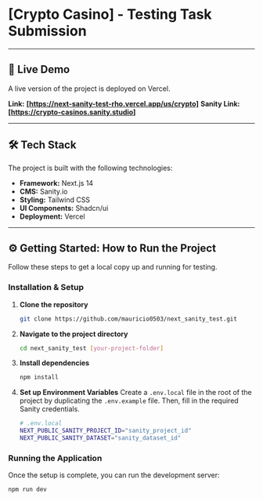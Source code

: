 # [Crypto Casino] - Testing Task Submission

---

## 🚀 Live Demo

A live version of the project is deployed on Vercel.

**Link:** **[https://next-sanity-test-rho.vercel.app/us/crypto]**
**Sanity Link:** **[https://crypto-casinos.sanity.studio]**

---

## 🛠️ Tech Stack

The project is built with the following technologies:

- **Framework:** Next.js 14
- **CMS:** Sanity.io
- **Styling:** Tailwind CSS
- **UI Components:** Shadcn/ui
- **Deployment:** Vercel

---

## ⚙️ Getting Started: How to Run the Project

Follow these steps to get a local copy up and running for testing.

### Installation & Setup

1.  **Clone the repository**
    ```sh
    git clone https://github.com/mauricio0503/next_sanity_test.git
    ```
2.  **Navigate to the project directory**
    ```sh
    cd next_sanity_test [your-project-folder]
    ```
3.  **Install dependencies**
    ```sh
    npm install
    ```
4.  **Set up Environment Variables**
    Create a `.env.local` file in the root of the project by duplicating the `.env.example` file. Then, fill in the required Sanity credentials.

    ```sh
    # .env.local
    NEXT_PUBLIC_SANITY_PROJECT_ID="sanity_project_id"
    NEXT_PUBLIC_SANITY_DATASET="sanity_dataset_id"
    ```

### Running the Application

Once the setup is complete, you can run the development server:

```sh
npm run dev
